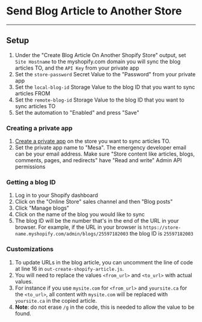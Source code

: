 # Send Blog Article to Another Store

---

## Setup

1. Under the "Create Blog Article On Another Shopify Store" output, set `Site Hostname` to the myshopify.com domain you will sync the blog articles TO, and the `API Key` from your private app 
2. Set the `store-password` Secret Value to the "Password" from your private app
3. Set the `local-blog-id` Storage Value to the blog ID that you want to sync articles FROM
4. Set the `remote-blog-id` Storage Value to the blog ID that you want to sync articles TO
5. Set the automation to "Enabled" and press "Save"

### Creating a private app
1. [Create a private app](https://help.shopify.com/en/manual/apps/private-apps#generate-credentials-from-the-shopify-admin) on the store you want to sync articles TO. 
2. Set the private app name to "Mesa". The emergency developer email can be your email address. Make sure "Store content like articles, blogs, comments, pages, and redirects" have "Read and write" Admin API permissions

### Getting a blog ID
1. Log in to your Shopify dashboard
2. Click on the "Online Store" sales channel and then "Blog posts"
3. Click "Manage blogs"
4. Click on the name of the blog you would like to sync
5. The blog ID will be the number that's in the end of the URL in your browser. For example, if the URL in your browser is `https://store-name.myshopify.com/admin/blogs/25597182003` the blog ID is `25597182003` 

### Customizations
1. To update URLs in the blog article, you can uncomment the line of code at line 16 in `out-create-shopify-article.js`. 
2. You will need to replace the values `<from_url>` and `<to_url>` with actual values. 
3. For instance if you use `mysite.com` for `<from_url>` and `yoursite.ca` for the `<to_url>`, all content with `mysite.com` will be replaced with `yoursite.ca` in the copied article.
4. **Note**: do not erase `/g` in the code, this is needed to allow the value to be found.